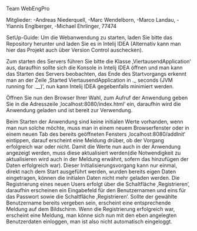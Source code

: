 Team WebEngPro

Mitglieder:
-Andreas Niederquell, 
-Marc Wendelborn, 
-Marco Landau, 
-Yiannis Englberger, 
-Michael Ehrlinger, 77474

SetUp-Guide:
Um die Webanwendung zu starten, laden Sie bitte das Repository herunter und laden Sie es in Intelij IDEA
(Alternativ kann man hier das Projekt auch über Version Control auschecken).

Zum starten des Servers führen Sie bitte die Klasse ‚ViertausendApplication‘ aus, daraufhin sollte sich die Konsole in Intelij IDEA öffnen 
und man kann das Starten des Servers beobachten, das Ende des Startvorgangs erkennt man an der 
Zeile ‚Started ViertausendApplication in _.__ seconds (JVM running for _.___)‘, nun kann Intelij IDEA gegebenfalls minimiert werden.

Öffnen Sie nun den Browser  Ihrer Wahl, zum Aufruf der Anwendung geben Sie in die Adresszeile ‚localhost:8080/index.html‘ ein, 
daraufhin wird die Anwendung geladen und ist bereit zur Verwendung.

Beim Starten der Anwendung sind keine initialen Werte vorhanden, wenn man nun solche möchte, muss man in einem neuem Browserfenster 
oder in einem neuen Tab des bereits geöffneten Fensters ‚localhost:8080/addInit‘ eintippen, darauf erscheint eine Meldung drüber, 
ob der Vorgang erfolgreich war oder nicht. Damit die Werte nun auch in der Anwendung angezeigt werden, 
muss diese aktualisiert werden(die Notwendigkeit zu aktualisieren wird auch in der Meldung erwähnt, sofern das hinzufügen der Daten 
erfolgreich war). Dieser Initialisierungsvorgang kann nur einmal, direkt nach dem Start ausgeführt werden, 
wurden bereits eigen Daten eingetragen, können die initialen Daten nicht mehr geladen werden.
Die Registrierung   eines neuen Users erfolgt über die Schaltfläche ‚Registrieren‘, daraufhin erscheinen ein Eingabefeld 
für den Benutzernamen und eins für das Passwort sowie die Schaltfläche ‚Registrieren‘. Sollte der gewählte Benutzername 
bereits vergeben sein, erscheint eine entsprechende Meldung auf dem Bildschirm. Wenn die Registrierung erfolgreich war, 
erscheint eine Meldung, man könne sich nun mit den eben angelegten Benutzerdaten einloggen, man ist also nicht automatisch eingeloggt.
